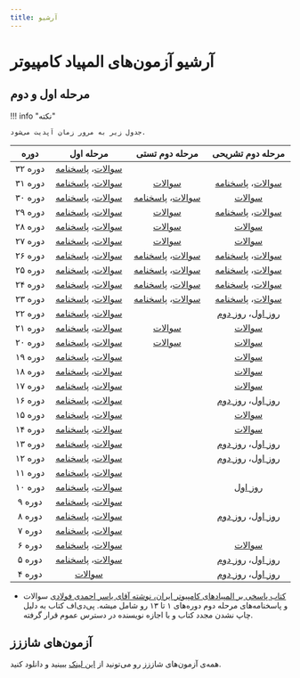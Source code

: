 ```yaml
---
title: آرشیو
---
```


# آرشیو آزمون‌های المپیاد کامپیوتر

## مرحله اول و دوم

!!! info "نکته"

    جدول زیر به مرور زمان آپدیت می‌شود.

<style>
    .md-typeset__table {
        display: block !important;
    }
    table {
        display: table !important;
    }
</style>

|دوره|مرحله اول|مرحله دوم تستی|مرحله دوم تشریحی|
|:-:|:-:|:-:|:-:|
|دوره ۳۲|[سوالات](https://shaazzz.s3.ir-thr-at1.arvanstorage.com/src/32/m1/statement.pdf)، [پاسخنامه](https://shaazzz.s3.ir-thr-at1.arvanstorage.com/src/32/m1/solution.pdf)|||
|دوره ۳۱|[سوالات](https://shaazzz.s3.ir-thr-at1.arvanstorage.com/src/31/m1/statement.pdf)، [پاسخنامه](https://shaazzz.s3.ir-thr-at1.arvanstorage.com/src/31/m1/solution.pdf)|[سوالات](https://shaazzz.s3.ir-thr-at1.arvanstorage.com/src/31/m2/testi.pdf)|[سوالات](https://shaazzz.s3.ir-thr-at1.arvanstorage.com/src/31/m2/tashrihi.pdf)، [پاسخنامه](https://shaazzz.s3.ir-thr-at1.arvanstorage.com/src/31/m2/tashrihi-solution.pdf)|
|دوره ۳۰|[سوالات](https://shaazzz.s3.ir-thr-at1.arvanstorage.com/src/30/m1/statement.pdf)، [پاسخنامه](https://shaazzz.s3.ir-thr-at1.arvanstorage.com/src/30/m1/solution.pdf)|[سوالات](https://shaazzz.s3.ir-thr-at1.arvanstorage.com/src/30/m2/testi.pdf)، [پاسخنامه](https://shaazzz.s3.ir-thr-at1.arvanstorage.com/src/30/m2/testi-solution.pdf)|[سوالات](https://shaazzz.s3.ir-thr-at1.arvanstorage.com/src/30/m2/tashrihi.pdf)|
|دوره ۲۹|[سوالات](https://shaazzz.s3.ir-thr-at1.arvanstorage.com/src/29/m1/statement.pdf)، [پاسخنامه](https://shaazzz.s3.ir-thr-at1.arvanstorage.com/src/29/m1/solution.pdf)|[سوالات](https://shaazzz.s3.ir-thr-at1.arvanstorage.com/src/29/m2/testi.pdf)|[سوالات](https://shaazzz.s3.ir-thr-at1.arvanstorage.com/src/29/m2/tashrihi.pdf)، [پاسخنامه](https://shaazzz.s3.ir-thr-at1.arvanstorage.com/src/29/m2/tashrihi-solution.pdf)|
|دوره ۲۸|[سوالات](https://shaazzz.s3.ir-thr-at1.arvanstorage.com/src/28/m1/statement.pdf)، [پاسخنامه](https://shaazzz.s3.ir-thr-at1.arvanstorage.com/src/28/m1/solution.pdf)|[سوالات](https://shaazzz.s3.ir-thr-at1.arvanstorage.com/src/28/m2/testi.pdf)|[سوالات](https://shaazzz.s3.ir-thr-at1.arvanstorage.com/src/28/m2/tashrihi.pdf)|
|دوره ۲۷|[سوالات](https://shaazzz.s3.ir-thr-at1.arvanstorage.com/src/27/m1/statement.pdf)، [پاسخنامه](https://shaazzz.s3.ir-thr-at1.arvanstorage.com/src/27/m1/solution.pdf)|[سوالات](https://shaazzz.s3.ir-thr-at1.arvanstorage.com/src/27/m2/testi.pdf)|[سوالات](https://shaazzz.s3.ir-thr-at1.arvanstorage.com/src/27/m2/tashrihi.pdf)|
|دوره ۲۶|[سوالات](https://shaazzz.s3.ir-thr-at1.arvanstorage.com/src/26/m1/statement.pdf)، [پاسخنامه](https://shaazzz.s3.ir-thr-at1.arvanstorage.com/src/26/m1/solution.pdf)|[سوالات](https://shaazzz.s3.ir-thr-at1.arvanstorage.com/src/26/m2/testi.pdf)، [پاسخنامه](https://shaazzz.s3.ir-thr-at1.arvanstorage.com/src/26/m2/testi-solution.pdf)|[سوالات](https://shaazzz.s3.ir-thr-at1.arvanstorage.com/src/26/m2/tashrihi.pdf)، [پاسخنامه](https://shaazzz.s3.ir-thr-at1.arvanstorage.com/src/26/m2/tashrihi-solution.pdf)|
|دوره ۲۵|[سوالات](https://shaazzz.s3.ir-thr-at1.arvanstorage.com/src/25/m1/statement.pdf)، [پاسخنامه](https://shaazzz.s3.ir-thr-at1.arvanstorage.com/src/25/m1/solution.pdf)|[سوالات](https://shaazzz.s3.ir-thr-at1.arvanstorage.com/src/25/m2/testi.pdf)، [پاسخنامه](https://shaazzz.s3.ir-thr-at1.arvanstorage.com/src/25/m2/testi-solution.pdf)|[سوالات](https://shaazzz.s3.ir-thr-at1.arvanstorage.com/src/25/m2/tashrihi.pdf)، [پاسخنامه](https://shaazzz.s3.ir-thr-at1.arvanstorage.com/src/25/m2/tashrihi-solution.pdf)|
|دوره ۲۴|[سوالات](https://shaazzz.s3.ir-thr-at1.arvanstorage.com/src/24/m1/statement.pdf)، [پاسخنامه](https://shaazzz.s3.ir-thr-at1.arvanstorage.com/src/24/m1/solution.pdf)|[سوالات](https://shaazzz.s3.ir-thr-at1.arvanstorage.com/src/24/m2/testi.pdf)، [پاسخنامه](https://shaazzz.s3.ir-thr-at1.arvanstorage.com/src/24/m2/testi-solution.pdf)|[سوالات](https://shaazzz.s3.ir-thr-at1.arvanstorage.com/src/24/m2/tashrihi.pdf)، [پاسخنامه](https://shaazzz.s3.ir-thr-at1.arvanstorage.com/src/24/m2/tashrihi-solution.pdf)|
|دوره ۲۳|[سوالات](https://shaazzz.s3.ir-thr-at1.arvanstorage.com/src/23/m1/statement.pdf)، [پاسخنامه](https://shaazzz.s3.ir-thr-at1.arvanstorage.com/src/23/m1/solution.pdf)|[سوالات](https://shaazzz.s3.ir-thr-at1.arvanstorage.com/src/23/m2/testi.pdf)، [پاسخنامه](https://shaazzz.s3.ir-thr-at1.arvanstorage.com/src/23/m2/testi-solution.pdf)|[سوالات](https://shaazzz.s3.ir-thr-at1.arvanstorage.com/src/23/m2/tashrihi.pdf)، [پاسخنامه](https://shaazzz.s3.ir-thr-at1.arvanstorage.com/src/23/m2/tashrihi-solution.pdf)|
|دوره ۲۲|[سوالات](https://shaazzz.s3.ir-thr-at1.arvanstorage.com/src/22/m1/statement.pdf)، [پاسخنامه](https://shaazzz.s3.ir-thr-at1.arvanstorage.com/src/22/m1/solution.pdf)||[روز اول](https://shaazzz.s3.ir-thr-at1.arvanstorage.com/src/22/m2/tashrihi-day1.pdf)، [روز دوم](https://shaazzz.s3.ir-thr-at1.arvanstorage.com/src/22/m2/tashrihi-day2.pdf)|
|دوره ۲۱|[سوالات](https://shaazzz.s3.ir-thr-at1.arvanstorage.com/src/21/m1/statement.pdf)، [پاسخنامه](https://shaazzz.s3.ir-thr-at1.arvanstorage.com/src/21/m1/solution.pdf)|[سوالات](https://shaazzz.s3.ir-thr-at1.arvanstorage.com/src/21/m2/testi.pdf)|[سوالات](https://shaazzz.s3.ir-thr-at1.arvanstorage.com/src/21/m2/tashrihi.pdf)|
|دوره ۲۰|[سوالات](https://shaazzz.s3.ir-thr-at1.arvanstorage.com/src/20/m1/statement.pdf)، [پاسخنامه](https://shaazzz.s3.ir-thr-at1.arvanstorage.com/src/20/m1/solution.pdf)|[سوالات](https://shaazzz.s3.ir-thr-at1.arvanstorage.com/src/20/m2/testi.pdf)|[سوالات](https://shaazzz.s3.ir-thr-at1.arvanstorage.com/src/20/m2/tashrihi.pdf)|
|دوره ۱۹|[سوالات](https://shaazzz.s3.ir-thr-at1.arvanstorage.com/src/19/m1/statement.pdf)، [پاسخنامه](https://shaazzz.s3.ir-thr-at1.arvanstorage.com/src/19/m1/solution.pdf)||[سوالات](https://shaazzz.s3.ir-thr-at1.arvanstorage.com/src/19/m2/tashrihi.pdf)|
|دوره ۱۸|[سوالات](https://shaazzz.s3.ir-thr-at1.arvanstorage.com/src/18/m1/statement.pdf)، [پاسخنامه](https://shaazzz.s3.ir-thr-at1.arvanstorage.com/src/18/m1/solution.pdf)||[سوالات](https://shaazzz.s3.ir-thr-at1.arvanstorage.com/src/18/m2/tashrihi.pdf)|
|دوره ۱۷|[سوالات](https://shaazzz.s3.ir-thr-at1.arvanstorage.com/src/17/m1/statement.pdf)، [پاسخنامه](https://shaazzz.s3.ir-thr-at1.arvanstorage.com/src/17/m1/solution.pdf)||[سوالات](https://shaazzz.s3.ir-thr-at1.arvanstorage.com/src/17/m2/tashrihi.pdf)|
|دوره ۱۶|[سوالات](https://shaazzz.s3.ir-thr-at1.arvanstorage.com/src/16/m1/statement.pdf)، [پاسخنامه](https://shaazzz.s3.ir-thr-at1.arvanstorage.com/src/16/m1/solution.pdf)||[روز اول](https://shaazzz.s3.ir-thr-at1.arvanstorage.com/src/16/m2/tashrihi-day1.pdf)، [روز دوم](https://shaazzz.s3.ir-thr-at1.arvanstorage.com/src/16/m2/tashrihi-day2.pdf)|
|دوره ۱۵|[سوالات](https://shaazzz.s3.ir-thr-at1.arvanstorage.com/src/15/m1/statement.pdf)، [پاسخنامه](https://shaazzz.s3.ir-thr-at1.arvanstorage.com/src/15/m1/solution.pdf)||[سوالات](https://shaazzz.s3.ir-thr-at1.arvanstorage.com/src/15/m2/tashrihi.pdf)|
|دوره ۱۴|[سوالات](https://shaazzz.s3.ir-thr-at1.arvanstorage.com/src/14/m1/statement.pdf)، [پاسخنامه](https://shaazzz.s3.ir-thr-at1.arvanstorage.com/src/14/m1/solution.pdf)||[سوالات](https://shaazzz.s3.ir-thr-at1.arvanstorage.com/src/14/m2/tashrihi.pdf)|
|دوره ۱۳|[سوالات](https://shaazzz.s3.ir-thr-at1.arvanstorage.com/src/13/m1/statement.pdf)، [پاسخنامه](https://shaazzz.s3.ir-thr-at1.arvanstorage.com/src/13/m1/solution.pdf)||[روز اول](https://shaazzz.s3.ir-thr-at1.arvanstorage.com/src/13/m2/tashrihi-day1.pdf)، [روز دوم](https://shaazzz.s3.ir-thr-at1.arvanstorage.com/src/13/m2/tashrihi-day2.pdf)|
|دوره ۱۲|[سوالات](https://shaazzz.s3.ir-thr-at1.arvanstorage.com/src/12/m1/statement.pdf)، [پاسخنامه](https://shaazzz.s3.ir-thr-at1.arvanstorage.com/src/12/m1/solution.pdf)||[روز اول](https://shaazzz.s3.ir-thr-at1.arvanstorage.com/src/12/m2/tashrihi-day1.pdf)، [روز دوم](https://shaazzz.s3.ir-thr-at1.arvanstorage.com/src/12/m2/tashrihi-day2.pdf)|
|دوره ۱۱|[سوالات](https://shaazzz.s3.ir-thr-at1.arvanstorage.com/src/11/m1/statement.pdf)، [پاسخنامه](https://shaazzz.s3.ir-thr-at1.arvanstorage.com/src/11/m1/solution.pdf)|||
|دوره ۱۰|[سوالات](https://shaazzz.s3.ir-thr-at1.arvanstorage.com/src/10/m1/statement.pdf)، [پاسخنامه](https://shaazzz.s3.ir-thr-at1.arvanstorage.com/src/10/m1/solution.pdf)||[روز اول](https://shaazzz.s3.ir-thr-at1.arvanstorage.com/src/10/m2/tashrihi-day1.pdf)|
|دوره ۹|[سوالات](https://shaazzz.s3.ir-thr-at1.arvanstorage.com/src/9/m1/statement.pdf)، [پاسخنامه](https://shaazzz.s3.ir-thr-at1.arvanstorage.com/src/9/m1/solution.pdf)|||
|دوره ۸|[سوالات](https://shaazzz.s3.ir-thr-at1.arvanstorage.com/src/8/m1/statement.pdf)، [پاسخنامه](https://shaazzz.s3.ir-thr-at1.arvanstorage.com/src/8/m1/solution.pdf)||[روز اول](https://shaazzz.s3.ir-thr-at1.arvanstorage.com/src/8/m2/tashrihi-day1.pdf)، [روز دوم](https://shaazzz.s3.ir-thr-at1.arvanstorage.com/src/8/m2/tashrihi-day2.pdf)|
|دوره ۷|[سوالات](https://shaazzz.s3.ir-thr-at1.arvanstorage.com/src/7/m1/statement.pdf)، [پاسخنامه](https://shaazzz.s3.ir-thr-at1.arvanstorage.com/src/7/m1/solution.pdf)|||
|دوره ۶|[سوالات](https://shaazzz.s3.ir-thr-at1.arvanstorage.com/src/6/m1/statement.pdf)، [پاسخنامه](https://shaazzz.s3.ir-thr-at1.arvanstorage.com/src/6/m1/solution.pdf)||[سوالات](https://shaazzz.s3.ir-thr-at1.arvanstorage.com/src/6/m2/tashrihi.pdf)|
|دوره ۵|[سوالات](https://shaazzz.s3.ir-thr-at1.arvanstorage.com/src/5/m1/statement.pdf)، [پاسخنامه](https://shaazzz.s3.ir-thr-at1.arvanstorage.com/src/5/m1/solution.pdf)||[روز اول](https://shaazzz.s3.ir-thr-at1.arvanstorage.com/src/5/m2/tashrihi-day1.pdf)، [روز دوم](https://shaazzz.s3.ir-thr-at1.arvanstorage.com/src/5/m2/tashrihi-day2.pdf)|
|دوره ۴|[سوالات](https://shaazzz.s3.ir-thr-at1.arvanstorage.com/src/4/m1/statement.pdf)||[روز اول](https://shaazzz.s3.ir-thr-at1.arvanstorage.com/src/4/m2/tashrihi-day1.pdf)، [روز دوم](https://shaazzz.s3.ir-thr-at1.arvanstorage.com/src/4/m2/tashrihi-day2.pdf)|

- [کتاب پاسخی بر المپیاد‌های کامپیوتر ایران، نوشته آقای یاسر احمدی فولادی](https://shaazzz.s3.ir-thr-at1.arvanstorage.com/src/other/fuladi.pdf)
سوالات و پاسخنامه‌های مرحله دوم دوره‌های ۱ تا ۱۳ رو شامل میشه. پی‌دی‌اف کتاب به دلیل چاپ نشدن مجدد کتاب و با اجازه نویسنده در دسترس عموم قرار گرفته.

## آزمون‌های شاززز

همه‌ی آزمون‌های شاززز رو می‌تونید از
[این لینک](https://github.com/shaazzz/shaazzz-exam)
ببینید و دانلود کنید.